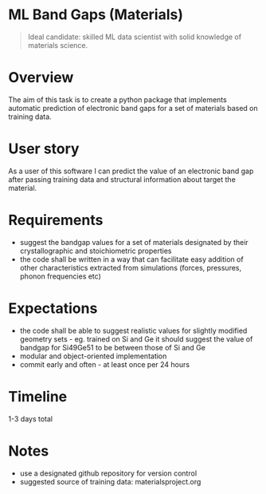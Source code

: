 # ML Band Gaps (Materials)

> Ideal candidate: skilled ML data scientist with solid knowledge of materials science.

# Overview

The aim of this task is to create a python package that implements automatic prediction of electronic band gaps for a set of materials based on training data.

# User story

As a user of this software I can predict the value of an electronic band gap after passing training data and structural information about target the material.

# Requirements

- suggest the bandgap values for a set of materials designated by their crystallographic and stoichiometric properties
- the code shall be written in a way that can facilitate easy addition of other characteristics extracted from simulations (forces, pressures, phonon frequencies etc)

# Expectations

- the code shall be able to suggest realistic values for slightly modified geometry sets - eg. trained on Si and Ge it should suggest the value of bandgap for Si49Ge51 to be between those of Si and Ge
- modular and object-oriented implementation
- commit early and often - at least once per 24 hours

# Timeline

1-3 days total

# Notes

- use a designated github repository for version control
- suggested source of training data: materialsproject.org
